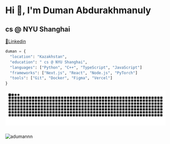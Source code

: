 <h1 align="left">Hi 👋, I'm Duman Abdurakhmanuly</h1>
<h2 align="left">cs @ NYU Shanghai</h2>

<a align=left href="https://www.linkedin.com/in/dumanabd/">🧩Linkedin</a>

```python
duman = {
  "location": "Kazakhstan",
  "education": " cs @ NYU Shanghai",
  "languages": ["Python", "C++", "TypeScript", "JavaScript"]
  "frameworks": ["Next.js", "React", "Node.js", "PyTorch"]
  "tools": ["Git", "Docker", "Figma", "Vercel"]
}
```
<img src="https://raw.githubusercontent.com/adumannn/adumannn/output/snake.svg" alt="Snake animation" />

###


<p align="left"> <img src="https://komarev.com/ghpvc/?username=adumannn&label=Profile%20views&color=0e75b6&style=flat" alt="adumannn" /> </p>
